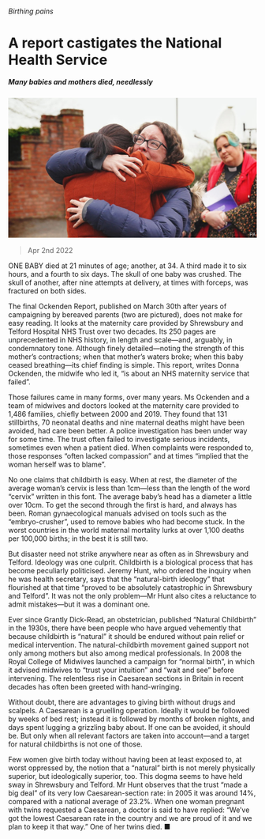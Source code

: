 ###### Birthing pains

# A report castigates the National Health Service 

##### Many babies and mothers died, needlessly 

![image](images/20220402_BRP005_0.jpg) 

> Apr 2nd 2022 

ONE BABY died at 21 minutes of age; another, at 34. A third made it to six hours, and a fourth to six days. The skull of one baby was crushed. The skull of another, after nine attempts at delivery, at times with forceps, was fractured on both sides.

The final Ockenden Report, published on March 30th after years of campaigning by bereaved parents (two are pictured), does not make for easy reading. It looks at the maternity care provided by Shrewsbury and Telford Hospital NHS Trust over two decades. Its 250 pages are unprecedented in NHS history, in length and scale—and, arguably, in condemnatory tone. Although finely detailed—noting the strength of this mother’s contractions; when that mother’s waters broke; when this baby ceased breathing—its chief finding is simple. This report, writes Donna Ockenden, the midwife who led it, “is about an NHS maternity service that failed”.


Those failures came in many forms, over many years. Ms Ockenden and a team of midwives and doctors looked at the maternity care provided to 1,486 families, chiefly between 2000 and 2019. They found that 131 stillbirths, 70 neonatal deaths and nine maternal deaths might have been avoided, had care been better. A police investigation has been under way for some time. The trust often failed to investigate serious incidents, sometimes even when a patient died. When complaints were responded to, those responses “often lacked compassion” and at times “implied that the woman herself was to blame”.

No one claims that childbirth is easy. When at rest, the diameter of the average woman’s cervix is less than 1cm—less than the length of the word “cervix” written in this font. The average baby’s head has a diameter a little over 10cm. To get the second through the first is hard, and always has been. Roman gynaecological manuals advised on tools such as the “embryo-crusher”, used to remove babies who had become stuck. In the worst countries in the world maternal mortality lurks at over 1,100 deaths per 100,000 births; in the best it is still two.

But disaster need not strike anywhere near as often as in Shrewsbury and Telford. Ideology was one culprit. Childbirth is a biological process that has become peculiarly politicised. Jeremy Hunt, who ordered the inquiry when he was health secretary, says that the “natural-birth ideology” that flourished at that time “proved to be absolutely catastrophic in Shrewsbury and Telford”. It was not the only problem—Mr Hunt also cites a reluctance to admit mistakes—but it was a dominant one.

Ever since Grantly Dick-Read, an obstetrician, published “Natural Childbirth” in the 1930s, there have been people who have argued vehemently that because childbirth is “natural” it should be endured without pain relief or medical intervention. The natural-childbirth movement gained support not only among mothers but also among medical professionals. In 2008 the Royal College of Midwives launched a campaign for “normal birth”, in which it advised midwives to “trust your intuition” and “wait and see” before intervening. The relentless rise in Caesarean sections in Britain in recent decades has often been greeted with hand-wringing.

Without doubt, there are advantages to giving birth without drugs and scalpels. A Caesarean is a gruelling operation. Ideally it would be followed by weeks of bed rest; instead it is followed by months of broken nights, and days spent lugging a grizzling baby about. If one can be avoided, it should be. But only when all relevant factors are taken into account—and a target for natural childbirths is not one of those.

Few women give birth today without having been at least exposed to, at worst oppressed by, the notion that a “natural” birth is not merely physically superior, but ideologically superior, too. This dogma seems to have held sway in Shrewsbury and Telford. Mr Hunt observes that the trust “made a big deal” of its very low Caesarean-section rate: in 2005 it was around 14%, compared with a national average of 23.2%. When one woman pregnant with twins requested a Caesarean, a doctor is said to have replied: “We’ve got the lowest Caesarean rate in the country and we are proud of it and we plan to keep it that way.” One of her twins died. ■

